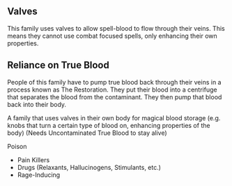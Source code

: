 ## Valves

This family uses valves to allow spell-blood to flow through their veins. This means they cannot use combat focused spells, only enhancing their own properties.

## Reliance on True Blood

People of this family have to pump true blood back through their veins in a process known as The Restoration. They put their blood into a centrifuge that separates the blood from the contaminant. They then pump that blood back into their body.

A family that uses valves in their own body for magical blood storage (e.g. knobs that turn a certain type of blood on, enhancing properties of the body) (Needs Uncontaminated True Blood to stay alive)

Poison
- Pain Killers
- Drugs (Relaxants, Hallucinogens, Stimulants, etc.)
- Rage-Inducing

